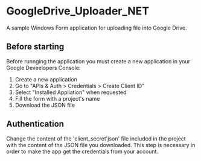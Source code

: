# GoogleDrive_Uploader_NET
A sample Windows Form application for uploading file into Google Drive.

## Before starting
Before runnging the application you must create a new application in your Google Deveelopers Console:
   1. Create a new application
   2. Go to "APIs & Auth > Credentials > Create Client ID"
   3. Select "Installed Appliation" when requested
   4. Fill the form with a project's name
   5. Download the JSON file
   
## Authentication
Change the content of the 'client_secret'json' file included in the project with the content of the JSON file you downloaded.
This step is necessary in order to make the app get the credentials from your account.
